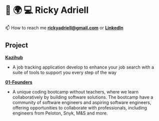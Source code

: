 # 🚗 🌍 💻 Ricky Adriell
📫 How to reach me **rickyadriell@gmail.com** or [**LinkedIn**](https://www.linkedin.com/in/rickyadriell) 

## Project
[**Kazihub**](https://kazihub.co)
- A job tracking application develop to enhance your job search with a suite of tools to support you every step of the way

[**01-Founders**](https://github.com/rickyadriell/01-founder-projects)
- A unique coding bootcamp without teachers, where we learn collaboratively by building software solutions. The bootcamp have a community of software engineers and aspiring software engineers, offering opportunities to collaborate with professionals, including engineers from Peloton, Snyk, M&S and more.
